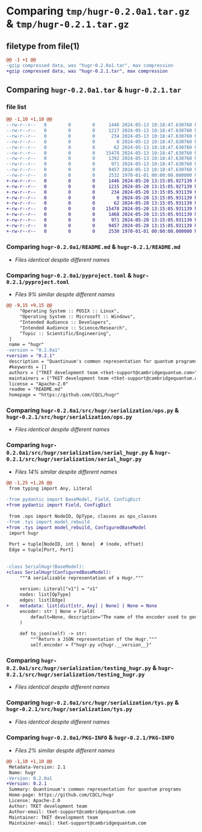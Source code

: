 # Comparing `tmp/hugr-0.2.0a1.tar.gz` & `tmp/hugr-0.2.1.tar.gz`

## filetype from file(1)

```diff
@@ -1 +1 @@
-gzip compressed data, was "hugr-0.2.0a1.tar", max compression
+gzip compressed data, was "hugr-0.2.1.tar", max compression
```

## Comparing `hugr-0.2.0a1.tar` & `hugr-0.2.1.tar`

### file list

```diff
@@ -1,10 +1,10 @@
--rw-r--r--   0        0        0     1446 2024-05-13 10:18:47.630760 hugr-0.2.0a1/README.md
--rw-r--r--   0        0        0     1217 2024-05-13 10:18:47.630760 hugr-0.2.0a1/pyproject.toml
--rw-r--r--   0        0        0      234 2024-05-13 10:18:47.630760 hugr-0.2.0a1/src/hugr/__init__.py
--rw-r--r--   0        0        0        0 2024-05-13 10:18:47.630760 hugr-0.2.0a1/src/hugr/py.typed
--rw-r--r--   0        0        0       62 2024-05-13 10:18:47.630760 hugr-0.2.0a1/src/hugr/serialization/__init__.py
--rw-r--r--   0        0        0    15478 2024-05-13 10:18:47.630760 hugr-0.2.0a1/src/hugr/serialization/ops.py
--rw-r--r--   0        0        0     1392 2024-05-13 10:18:47.630760 hugr-0.2.0a1/src/hugr/serialization/serial_hugr.py
--rw-r--r--   0        0        0      971 2024-05-13 10:18:47.630760 hugr-0.2.0a1/src/hugr/serialization/testing_hugr.py
--rw-r--r--   0        0        0     9457 2024-05-13 10:18:47.630760 hugr-0.2.0a1/src/hugr/serialization/tys.py
--rw-r--r--   0        0        0     2532 1970-01-01 00:00:00.000000 hugr-0.2.0a1/PKG-INFO
+-rw-r--r--   0        0        0     1446 2024-05-20 13:15:05.927139 hugr-0.2.1/README.md
+-rw-r--r--   0        0        0     1215 2024-05-20 13:15:05.927139 hugr-0.2.1/pyproject.toml
+-rw-r--r--   0        0        0      234 2024-05-20 13:15:05.931139 hugr-0.2.1/src/hugr/__init__.py
+-rw-r--r--   0        0        0        0 2024-05-20 13:15:05.931139 hugr-0.2.1/src/hugr/py.typed
+-rw-r--r--   0        0        0       62 2024-05-20 13:15:05.931139 hugr-0.2.1/src/hugr/serialization/__init__.py
+-rw-r--r--   0        0        0    15478 2024-05-20 13:15:05.931139 hugr-0.2.1/src/hugr/serialization/ops.py
+-rw-r--r--   0        0        0     1468 2024-05-20 13:15:05.931139 hugr-0.2.1/src/hugr/serialization/serial_hugr.py
+-rw-r--r--   0        0        0      971 2024-05-20 13:15:05.931139 hugr-0.2.1/src/hugr/serialization/testing_hugr.py
+-rw-r--r--   0        0        0     9457 2024-05-20 13:15:05.931139 hugr-0.2.1/src/hugr/serialization/tys.py
+-rw-r--r--   0        0        0     2530 1970-01-01 00:00:00.000000 hugr-0.2.1/PKG-INFO
```

### Comparing `hugr-0.2.0a1/README.md` & `hugr-0.2.1/README.md`

 * *Files identical despite different names*

### Comparing `hugr-0.2.0a1/pyproject.toml` & `hugr-0.2.1/pyproject.toml`

 * *Files 9% similar despite different names*

```diff
@@ -9,15 +9,15 @@
     "Operating System :: POSIX :: Linux",
     "Operating System :: Microsoft :: Windows",
     "Intended Audience :: Developers",
     "Intended Audience :: Science/Research",
     "Topic :: Scientific/Engineering",
 ]
 name = "hugr"
-version = "0.2.0a1"
+version = "0.2.1"
 description = "Quantinuum's common representation for quantum programs"
 #keywords = []
 authors = ["TKET development team <tket-support@cambridgequantum.com>"]
 maintainers = ["TKET development team <tket-support@cambridgequantum.com>"]
 license = "Apache-2.0"
 readme = "README.md"
 homepage = "https://github.com/CQCL/hugr"
```

### Comparing `hugr-0.2.0a1/src/hugr/serialization/ops.py` & `hugr-0.2.1/src/hugr/serialization/ops.py`

 * *Files identical despite different names*

### Comparing `hugr-0.2.0a1/src/hugr/serialization/serial_hugr.py` & `hugr-0.2.1/src/hugr/serialization/serial_hugr.py`

 * *Files 14% similar despite different names*

```diff
@@ -1,25 +1,26 @@
 from typing import Any, Literal
 
-from pydantic import BaseModel, Field, ConfigDict
+from pydantic import Field, ConfigDict
 
 from .ops import NodeID, OpType, classes as ops_classes
-from .tys import model_rebuild
+from .tys import model_rebuild, ConfiguredBaseModel
 import hugr
 
 Port = tuple[NodeID, int | None]  # (node, offset)
 Edge = tuple[Port, Port]
 
 
-class SerialHugr(BaseModel):
+class SerialHugr(ConfiguredBaseModel):
     """A serializable representation of a Hugr."""
 
     version: Literal["v1"] = "v1"
     nodes: list[OpType]
     edges: list[Edge]
+    metadata: list[dict[str, Any] | None] | None = None
     encoder: str | None = Field(
         default=None, description="The name of the encoder used to generate the Hugr."
     )
 
     def to_json(self) -> str:
         """Return a JSON representation of the Hugr."""
         self.encoder = f"hugr-py v{hugr.__version__}"
```

### Comparing `hugr-0.2.0a1/src/hugr/serialization/testing_hugr.py` & `hugr-0.2.1/src/hugr/serialization/testing_hugr.py`

 * *Files identical despite different names*

### Comparing `hugr-0.2.0a1/src/hugr/serialization/tys.py` & `hugr-0.2.1/src/hugr/serialization/tys.py`

 * *Files identical despite different names*

### Comparing `hugr-0.2.0a1/PKG-INFO` & `hugr-0.2.1/PKG-INFO`

 * *Files 2% similar despite different names*

```diff
@@ -1,10 +1,10 @@
 Metadata-Version: 2.1
 Name: hugr
-Version: 0.2.0a1
+Version: 0.2.1
 Summary: Quantinuum's common representation for quantum programs
 Home-page: https://github.com/CQCL/hugr
 License: Apache-2.0
 Author: TKET development team
 Author-email: tket-support@cambridgequantum.com
 Maintainer: TKET development team
 Maintainer-email: tket-support@cambridgequantum.com
```

